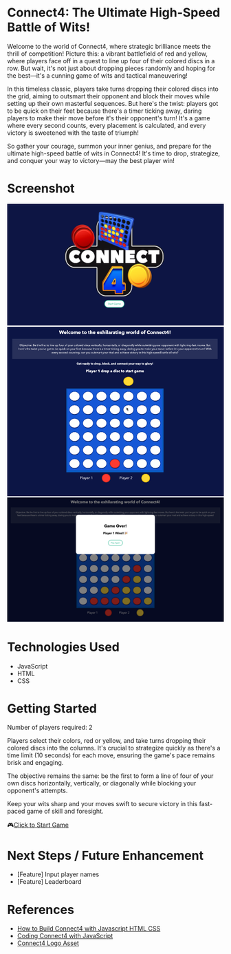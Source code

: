 # Connect4: The Ultimate High-Speed Battle of Wits!

Welcome to the world of Connect4, where strategic brilliance meets the thrill of competition! Picture this: a vibrant battlefield of red and yellow, where players face off in a quest to line up four of their colored discs in a row. But wait, it's not just about dropping pieces randomly and hoping for the best—it's a cunning game of wits and tactical maneuvering!

In this timeless classic, players take turns dropping their colored discs into the grid, aiming to outsmart their opponent and block their moves while setting up their own masterful sequences. But here's the twist: players got to be quick on their feet because there's a timer ticking away, daring players to make their move before it's their opponent's turn! It's a game where every second counts, every placement is calculated, and every victory is sweetened with the taste of triumph!

So gather your courage, summon your inner genius, and prepare for the ultimate high-speed battle of wits in Connect4! It's time to drop, strategize, and conquer your way to victory—may the best player win!

# Screenshot

<img src="./assets/homescreen.png">
<img src="./assets/game.gif">
<img src="./assets/gameover.png">

# Technologies Used

- JavaScript
- HTML
- CSS

# Getting Started

Number of players required: 2

Players select their colors, red or yellow, and take turns dropping their colored discs into the columns. It's crucial to strategize quickly as there's a time limit (10 seconds) for each move, ensuring the game's pace remains brisk and engaging.

The objective remains the same: be the first to form a line of four of your own discs horizontally, vertically, or diagonally while blocking your opponent's attempts.

Keep your wits sharp and your moves swift to secure victory in this fast-paced game of skill and foresight.

🎮[Click to Start Game](https://hongpeichua94.github.io/GA-SEI-PROJ/Connect4/)

# Next Steps / Future Enhancement

- [Feature] Input player names
- [Feature] Leaderboard

# References

- [How to Build Connect4 with Javascript HTML CSS](https://www.youtube.com/watch?v=4ARsthVnCTg&t=1238s)
- [Coding Connect4 with JavaScript](https://www.youtube.com/watch?v=kA9OOeUXXSU)
- [Connect4 Logo Asset](https://www.microsoft.com/en-ai/p/four-in-a-row-connect-4/9n18tqf8909s#activetab=pivot:overviewtab)

[def]: omescreen.pn
